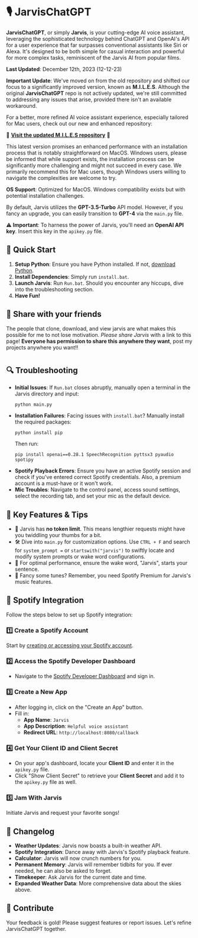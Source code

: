 # 🎙️ JarvisChatGPT

**JarvisChatGPT**, or simply **Jarvis**, is your cutting-edge AI voice assistant, leveraging the sophisticated technology behind ChatGPT and OpenAI's API for a user experience that far surpasses conventional assistants like Siri or Alexa. It's designed to be both simple for casual interaction and powerful for more complex tasks, reminiscent of the Jarvis AI from popular films.

**Last Updated**: December 12th, 2023 (12-12-23)

**Important Update**: We've moved on from the old repository and shifted our focus to a significantly improved version, known as **M.I.L.E.S**. Although the original **JarvisChatGPT** repo is not actively updated, we're still committed to addressing any issues that arise, provided there isn't an available workaround. 

For a better, more refined AI voice assistant experience, especially tailored for Mac users, check out our new and enhanced repository:

🌟 **[Visit the updated M.I.L.E.S repository](https://github.com/small-cactus/M.I.L.E.S)** 🌟

This latest version promises an enhanced performance with an installation process that is notably straightforward on MacOS. Windows users, please be informed that while support exists, the installation process can be significantly more challenging and might not succeed in every case. We primarily recommend this for Mac users, though Windows users willing to navigate the complexities are welcome to try.

**OS Support**: Optimized for MacOS. Windows compatibility exists but with potential installation challenges.

By default, Jarvis utilizes the **GPT-3.5-Turbo** API model. However, if you fancy an upgrade, you can easily transition to **GPT-4** via the `main.py` file.

⚠️ **Important**: To harness the power of Jarvis, you'll need an **OpenAI API key**. Insert this key in the `apikey.py` file.

## 🚀 Quick Start
1. **Setup Python**: Ensure you have Python installed. If not, [download Python](https://www.python.org/downloads/).
2. **Install Dependencies**: Simply run `install.bat`.
3. **Launch Jarvis**: Run `Run.bat`. Should you encounter any hiccups, dive into the troubleshooting section.
4. **Have Fun!**

## 💬 Share with your friends
  The people that clone, download, and view jarvis are what makes this possible for me to not lose motivation. *Please share Jarvis* with a link to this page! **Everyone has permission to share this anywhere they want**, post my projects anywhere you want!!
#

## 🔍 Troubleshooting
- **Initial Issues**: If `Run.bat` closes abruptly, manually open a terminal in the Jarvis directory and input:
  ``` shell
  python main.py
  ```
- **Installation Failures**: Facing issues with `install.bat`? Manually install the required packages:
  ``` shell
  python install pip
  ```
  Then run:
  ``` shell
  pip install openai==0.28.1 SpeechRecognition pyttsx3 pyaudio spotipy
  ```
- **Spotify Playback Errors**: Ensure you have an active Spotify session and check if you've entered correct Spotify credentials. Also, a premium account is a must-have or it won't work.
- **Mic Troubles**: Navigate to the control panel, access sound settings, select the recording tab, and set your mic as the default device.

## 📌 Key Features & Tips
- 🚫 Jarvis has **no token limit**. This means lengthier requests might have you twiddling your thumbs for a bit.
- 🛠️ Dive into `main.py` for customization options. Use `CTRL + F` and search for `system_prompt =` or `startswith("jarvis")` to swiftly locate and modify system prompts or wake word configurations.
- 🎤 For optimal performance, ensure the wake word, "Jarvis", starts your sentence.
- 🎵 Fancy some tunes? Remember, you need Spotify Premium for Jarvis's music features. 

## 🎵 Spotify Integration
Follow the steps below to set up Spotify integration:

### 1️⃣ Create a Spotify Account
Start by [creating or accessing your Spotify account](https://www.spotify.com/).

### 2️⃣ Access the Spotify Developer Dashboard
- Navigate to the [Spotify Developer Dashboard](https://developer.spotify.com/dashboard/) and sign in.
  
### 3️⃣ Create a New App
- After logging in, click on the "Create an App" button.
- Fill in:
  - **App Name**: `Jarvis`
  - **App Description**: `Helpful voice assistant`
  - **Redirect URL**: `http://localhost:8080/callback`

### 4️⃣ Get Your Client ID and Client Secret
- On your app's dashboard, locate your **Client ID** and enter it in the `apikey.py` file.
- Click "Show Client Secret" to retrieve your **Client Secret** and add it to the `apikey.py` file as well.

### 5️⃣ Jam With Jarvis
Initiate Jarvis and request your favorite songs!

## 📜 Changelog
- **Weather Updates**: Jarvis now boasts a built-in weather API.
- **Spotify Integration**: Dance away with Jarvis's Spotify playback feature.
- **Calculator**: Jarvis will now crunch numbers for you.
- **Permanent Memory**: Jarvis will remember tidbits for you. If ever needed, he can also be asked to forget.
- **Timekeeper**: Ask Jarvis for the current date and time.
- **Expanded Weather Data**: More comprehensive data about the skies above.

## 🤝 Contribute
Your feedback is gold! Please suggest features or report issues. Let's refine JarvisChatGPT together.
